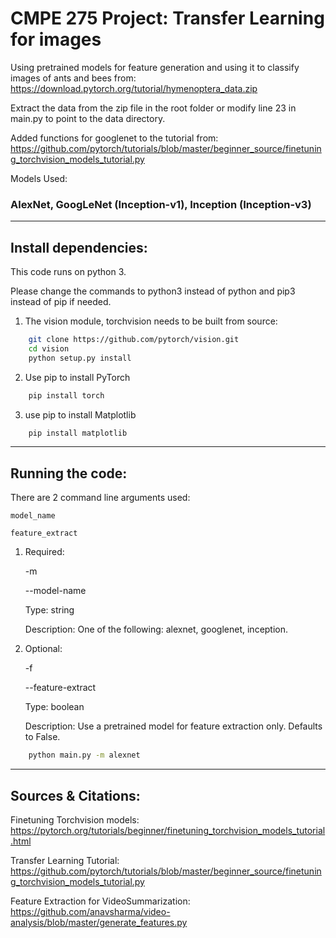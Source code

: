 # CMPE 275 Project: Transfer Learning for images
Using pretrained models for feature generation and using it to classify images of ants and bees from: https://download.pytorch.org/tutorial/hymenoptera_data.zip

Extract the data from the zip file in the root folder or modify line 23 in main.py to point to the data directory.

Added functions for googlenet to the tutorial from: https://github.com/pytorch/tutorials/blob/master/beginner_source/finetuning_torchvision_models_tutorial.py

Models Used:

### AlexNet, GoogLeNet (Inception-v1), Inception (Inception-v3)

----
## Install dependencies:
This code runs on python 3. 

Please change the commands to python3 instead of python and pip3 instead of pip if needed.

1. The vision module, torchvision needs to be built from source:
```bash
    git clone https://github.com/pytorch/vision.git
    cd vision
    python setup.py install
```
2. Use pip to install PyTorch
```bash
    pip install torch
```

3. use pip to install Matplotlib
```bash
    pip install matplotlib
```

----
## Running the code:
There are 2 command line arguments used:

    model_name

    feature_extract

1. Required:

    -m

    --model-name

    Type: string
    
    Description: One of the following: alexnet, googlenet, inception.

2. Optional:

    -f

    --feature-extract

    Type: boolean

    Description: Use a pretrained model for feature extraction only. Defaults to False.

```bash
    python main.py -m alexnet
```
----
## Sources & Citations:
Finetuning Torchvision models: https://pytorch.org/tutorials/beginner/finetuning_torchvision_models_tutorial.html

Transfer Learning Tutorial: https://github.com/pytorch/tutorials/blob/master/beginner_source/finetuning_torchvision_models_tutorial.py

Feature Extraction for VideoSummarization: https://github.com/anavsharma/video-analysis/blob/master/generate_features.py